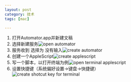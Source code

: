 ```yaml
---
layout: post
category: 技术
tags: [mac]

---
```


1. 打开Automator.app并新建文稿
2. 选择新建服务![open automator](http://wx-xw.github.io/assets/pic/open-automator.png)
3. 服务收到 选择为 没有输入![create automator](http://wx-xw.github.io/assets/pic/create-automator.png)
4. 创建一个AppleScript![create applescript](http://wx-xw.github.io/assets/pic/create-applescript.png)
5. 写一个脚本，以打开终端为例![open terminal applescript](http://wx-xw.github.io/assets/pic/open-terminal-applescript.png)
6. 设置快捷键（系统偏好设置->键盘->快捷键）![create shotcut key for terminal](http://wx-xw.github.io/assets/pic/create-shotcut-key-for-terminal.png)
